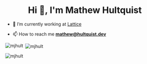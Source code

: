<h1 align="center">Hi 👋, I'm Mathew Hultquist</h1>

- 🔭 I’m currently working at [Lattice](https://www.lattice.com/)

- 📫 How to reach me **mathew@hultquist.dev**

<p><img align="left" src="https://github-readme-stats.vercel.app/api/top-langs?username=mjhult&show_icons=true&locale=en&layout=compact" alt="mjhult" /></p>

<p>&nbsp;<img align="center" src="https://github-readme-stats.vercel.app/api?username=mjhult&show_icons=true&locale=en" alt="mjhult" /></p>

<p><img align="center" src="https://github-readme-streak-stats.herokuapp.com/?user=mjhult&" alt="mjhult" /></p>

